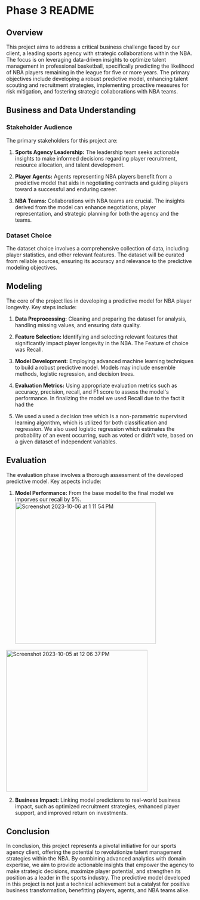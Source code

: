 # Phase 3 README

## Overview

This project aims to address a critical business challenge faced by our client, a leading sports agency with strategic collaborations within the NBA. The focus is on leveraging data-driven insights to optimize talent management in professional basketball, specifically predicting the likelihood of NBA players remaining in the league for five or more years. The primary objectives include developing a robust predictive model, enhancing talent scouting and recruitment strategies, implementing proactive measures for risk mitigation, and fostering strategic collaborations with NBA teams.

## Business and Data Understanding

### Stakeholder Audience

The primary stakeholders for this project are:

1. **Sports Agency Leadership:** The leadership team seeks actionable insights to make informed decisions regarding player recruitment, resource allocation, and talent development.

2. **Player Agents:** Agents representing NBA players benefit from a predictive model that aids in negotiating contracts and guiding players toward a successful and enduring career.

3. **NBA Teams:** Collaborations with NBA teams are crucial. The insights derived from the model can enhance negotiations, player representation, and strategic planning for both the agency and the teams.

### Dataset Choice

The dataset choice involves a comprehensive collection of data, including player statistics, and other relevant features. The dataset will be curated from reliable sources, ensuring its accuracy and relevance to the predictive modeling objectives.

## Modeling

The core of the project lies in developing a predictive model for NBA player longevity. Key steps include:

1. **Data Preprocessing:** Cleaning and preparing the dataset for analysis, handling missing values, and ensuring data quality.

2. **Feature Selection:** Identifying and selecting relevant features that significantly impact player longevity in the NBA. The Feature of choice was Recall. 

3. **Model Development:** Employing advanced machine learning techniques to build a robust predictive model. Models may include ensemble methods, logistic regression, and decision trees. 

4. **Evaluation Metrics:** Using appropriate evaluation metrics such as accuracy, precision, recall, and F1 score to assess the model's performance. In finalizing the model we used Recall due to the fact it had the 

5. We used a used a decision tree which is a non-parametric supervised learning algorithm, which is utilized for both classification and regression. We also used logistic regression which estimates the probability of an event occurring, such as voted or didn't vote, based on a given dataset of independent variables.

## Evaluation

The evaluation phase involves a thorough assessment of the developed predictive model. Key aspects include:

1. **Model Performance:** From the base model to the final model we imporves our recall by 5%. <img width="377" alt="Screenshot 2023-10-06 at 1 11 54 PM" src="https://github.com/makmula/phasethree/assets/141356197/79d0541f-cc17-4872-b8fe-5d30111007df">
<img width="378" alt="Screenshot 2023-10-05 at 12 06 37 PM" src="https://github.com/makmula/phasethree/assets/141356197/69607d53-d513-40c4-8061-1053aadff47d">


   
2. **Business Impact:** Linking model predictions to real-world business impact, such as optimized recruitment strategies, enhanced player support, and improved return on investments.


## Conclusion

In conclusion, this project represents a pivotal initiative for our sports agency client, offering the potential to revolutionize talent management strategies within the NBA. By combining advanced analytics with domain expertise, we aim to provide actionable insights that empower the agency to make strategic decisions, maximize player potential, and strengthen its position as a leader in the sports industry. The predictive model developed in this project is not just a technical achievement but a catalyst for positive business transformation, benefitting players, agents, and NBA teams alike.

